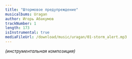 ```yaml
---
title: "Штормовое предупреждение"
musicalbums: Uragan
author: Игорь Абакумов
trackNumber: 1
length: 173
isInstrumental: true
mediaFileUrl: /download/music/uragan/01-storm_alert.mp3
---
```


*(инструментальная композиция)*
